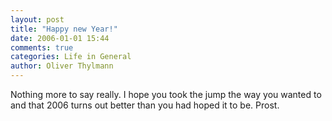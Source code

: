 ```yaml
---
layout: post
title: "Happy new Year!"
date: 2006-01-01 15:44
comments: true
categories: Life in General
author: Oliver Thylmann
---
```



Nothing more to say really. I hope you took the jump the way you wanted to and that 2006 turns out better than you had hoped it to be. Prost.


